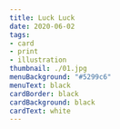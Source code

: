 ```yaml
---
title: Luck Luck
date: 2020-06-02
tags:
- card
- print
- illustration
thumbnail: ./01.jpg
menuBackground: "#5299c6"
menuText: black
cardBorder: black
cardBackground: black
cardText: white
---
```


